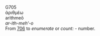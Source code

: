 <body>
  <p>G705<br>  ἀριθμέω  <br> arithmeō  <br><i>ar-ith-meh‘-o </i><br>From <a href="g0706.htm">706</a>  to <i>enumerate</i> or <i>count:</i> - number.<br></p>
 </body>